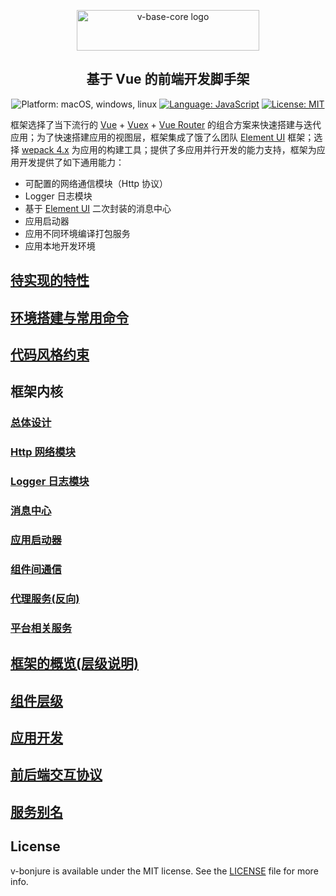 <p align="center">
<a href="https://github.com/linmingdao/v-bonjure/tree/master" target="_blank" rel="noopener noreferrer"><img width="292" height="65" src="https://github.com/linmingdao/v-bonjure/blob/doc/assets/logo.png" alt="v-base-core logo">
</a>
</p>
<h2 align="center">基于 Vue 的前端开发脚手架</h2>
<p align="center">
    <img src="https://github.com/linmingdao/v-bonjure/blob/doc/assets/platform.png" alt="Platform: macOS, windows, linux" />
    <a href="https://developer.mozilla.org/zh-CN/docs/Web/JavaScript" target="_blank"><img src="https://github.com/linmingdao/v-bonjure/blob/doc/assets/language.png" alt="Language: JavaScript" /></a>
    <a href="https://en.wikipedia.org/wiki/MIT_License" target="_blank"><img src="https://github.com/linmingdao/v-bonjure/blob/doc/assets/license.png" alt="License: MIT" /></a>
</p>

框架选择了当下流行的 [Vue](https://cn.vuejs.org/) + [Vuex](https://vuex.vuejs.org/) + [Vue Router](https://router.vuejs.org/) 的组合方案来快速搭建与迭代应用；为了快速搭建应用的视图层，框架集成了饿了么团队 [Element UI](http://element-cn.eleme.io/#/zh-CN) 框架；选择 [wepack 4.x](https://webpack.js.org/) 为应用的构建工具；提供了多应用并行开发的能力支持，框架为应用开发提供了如下通用能力：

- 可配置的网络通信模块（Http 协议）
- Logger 日志模块
- 基于 [Element UI](http://element-cn.eleme.io/#/zh-CN) 二次封装的消息中心
- 应用启动器
- 应用不同环境编译打包服务
- 应用本地开发环境

## [待实现的特性](https://github.com/linmingdao/v-bonjure/blob/doc/files/01_00_todolist.md)

## [环境搭建与常用命令](https://github.com/linmingdao/v-bonjure/blob/doc/files/02_00_cmder.md)

## [代码风格约束](https://github.com/linmingdao/v-bonjure/blob/doc/files/09_00_style.md)

## 框架内核

### [总体设计](https://github.com/linmingdao/v-bonjure/blob/doc/files/03_00_design.md)

### [Http 网络模块](https://github.com/linmingdao/v-bonjure/blob/doc/files/03_01_http.md)

### [Logger 日志模块](https://github.com/linmingdao/v-bonjure/blob/doc/files/03_02_logger.md)

### [消息中心](https://github.com/linmingdao/v-bonjure/blob/doc/files/03_03_notification.md)

### [应用启动器](https://github.com/linmingdao/v-bonjure/blob/doc/files/03_04_booter.md)

### [组件间通信](https://github.com/linmingdao/v-bonjure/blob/doc/files/03_05_communication.md)

### [代理服务(反向)](https://github.com/linmingdao/v-bonjure/blob/doc/files/03_06_proxy.md)

### [平台相关服务](https://github.com/linmingdao/v-bonjure/blob/doc/files/03_07_services.md)

## [框架的概览(层级说明)](https://github.com/linmingdao/v-bonjure/blob/doc/files/04_00_summary.md)

## [组件层级](https://github.com/linmingdao/v-bonjure/blob/doc/files/05_00_hierarchy.md)

## [应用开发](https://github.com/linmingdao/v-bonjure/blob/doc/files/06_00_buildApp.md)

## [前后端交互协议](https://github.com/linmingdao/v-bonjure/blob/doc/files/07_00_protocol.md)

## [服务别名](https://github.com/linmingdao/v-bonjure/blob/doc/files/08_00_alias.md)

## License

v-bonjure is available under the MIT license. See the [LICENSE](https://github.com/linmingdao/v-bonjure/blob/master/LICENSE) file for more info.
